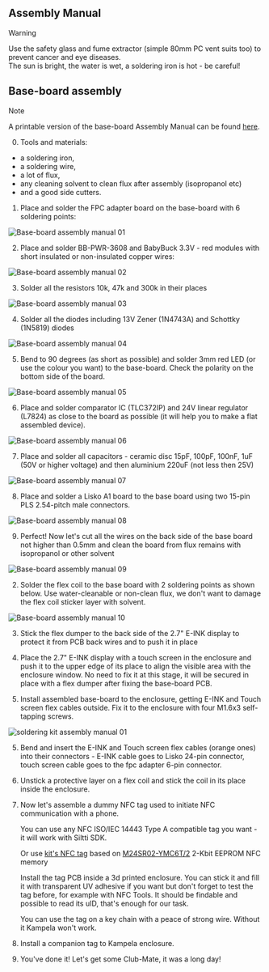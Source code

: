 ## Assembly Manual

> [!WARNING]
> Use the safety glass and fume extractor (simple 80mm PC vent suits too) to prevent cancer and eye diseases.<br>
> The sun is bright, the water is wet, a soldering iron is hot - be careful!

## Base-board assembly

> [!NOTE]
> A printable version of the base-board Assembly Manual can be found [here](images/base-board-assembly-manual.svg).<br>

0. Tools and materials:
- a soldering iron, 
- a soldering wire, 
- a lot of flux, 
- any cleaning solvent to clean flux after assembly (isopropanol etc) 
- and a good side cutters. 

1. Place and solder the FPC adapter board on the base-board with 6 soldering points:

![Base-board assembly manual 01](images/01-base-board-assembly-manual.png)

2. Place and solder BB-PWR-3608 and BabyBuck 3.3V - red modules with short insulated or non-insulated copper wires:
	
![Base-board assembly manual 02](images/02-base-board-assembly-manual.png)

3. Solder all the resistors 10k, 47k and 300k in their places

![Base-board assembly manual 03](images/03-base-board-assembly-manual.png)

4. Solder all the diodes including 13V Zener (1N4743A) and Schottky (1N5819) diodes

![Base-board assembly manual 04](images/04-base-board-assembly-manual.png)

5. Bend to 90 degrees (as short as possible) and solder 3mm red LED (or use the colour you want) to the base-board. Check the polarity on the bottom side of the board.

![Base-board assembly manual 05](images/05-base-board-assembly-manual.png)

6. Place and solder comparator IC (TLC372IP) and 24V linear regulator (L7824) as close to the board as possible (it will help you to make a flat assembled device).

![Base-board assembly manual 06](images/06-base-board-assembly-manual.png)

7. Place and solder all capacitors - ceramic disc 15pF, 100pF, 100nF, 1uF (50V or higher voltage) and then aluminium 220uF (not less then 25V)

![Base-board assembly manual 07](images/07-base-board-assembly-manual.png)

8. Place and solder a Lisko A1 board to the base board using two 15-pin PLS 2.54-pitch male connectors.

![Base-board assembly manual 08](images/08-base-board-assembly-manual.png)

9. Perfect! Now let's cut all the wires on the back side of the base board not higher than 0.5mm and clean the board from flux remains with isopropanol or other solvent

![Base-board assembly manual 09](images/09-base-board-assembly-manual.png)

2. Solder the flex coil to the base board with 2 soldering points as shown below. Use water-cleanable or non-clean flux, we don't want to damage the flex coil sticker layer with solvent.

![Base-board assembly manual 10](images/10-base-board-assembly-manual.png)

3. Stick the flex dumper to the back side of the 2.7" E-INK display to protect it from PCB back wires and to push it in place 

3. Place the 2.7" E-INK display with a touch screen in the enclosure and push it to the upper edge of its place to align the visible area with the enclosure window. No need to fix it at this stage, it will be secured in place with a flex dumper after fixing the base-board PCB.

4. Install assembled base-board to the enclosure, getting E-INK and Touch screen flex cables outside. Fix it to the enclosure with four M1.6x3 self-tapping screws.

![soldering kit assembly manual 01](images/soldering-kit-assembly-manual-01.png)

5. Bend and insert the E-INK and Touch screen flex cables (orange ones) into their connectors - E-INK cable goes to Lisko 24-pin connector, touch screen cable goes to the fpc adapter 6-pin connector.

6. Unstick a protective layer on a flex coil and stick the coil in its place inside the enclosure.

7. Now let's assemble a dummy NFC tag used to initiate NFC communication with a phone. 

	You can use any NFC ISO/IEC 14443 Type A compatible tag you want - it will work with Siltti SDK.

	Or use [kit's NFC tag](https://github.com/Kalapaja/kampela-hardware/tree/main/tag) based on [M24SR02-YMC6T/2](https://www.st.com/en/nfc/m24sr02-y.html) 2-Kbit EEPROM NFC memory

	Install the tag PCB inside a 3d printed enclosure. You can stick it and fill it with transparent UV adhesive if you want but don't forget to test the tag before, for example with NFC Tools. It should be findable and possible to read its uID, that's enough for our task.

	You can use the tag on a key chain with a peace of strong wire. Without it Kampela won't work.

8. Install a companion tag to Kampela enclosure.

7. You've done it! Let's get some Club-Mate, it was a long day!
